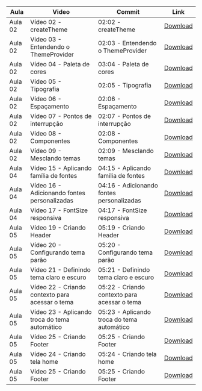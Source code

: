 Aula | Video | Commit | Link
------ | ------ | ------ | ------
Aula 02 | Vídeo 02 - createTheme | 02:02 - createTheme | [Download](https://github.com/treinaweb/treinaweb-MaterialUI-Temas/archive/398d3abdbb5a4571be1a82dd179094f14b75ffb0.zip)
Aula 02 | Vídeo 03 - Entendendo o ThemeProvider | 02:03 - Entendendo o ThemeProvider | [Download](https://github.com/treinaweb/treinaweb-MaterialUI-Temas/archive/1161960823b6aade257899021edc775021b7fc25.zip)
Aula 02 | Vídeo 04 - Paleta de cores | 03:04 - Paleta de cores | [Download](https://github.com/treinaweb/treinaweb-MaterialUI-Temas/archive/efe404b7efb9d32c0625377732f5f93539ef71d3.zip)
Aula 02 | Vídeo 05 - Tipografia | 02:05 - Tipografia | [Download](https://github.com/treinaweb/treinaweb-MaterialUI-Temas/archive/e107cd2f210592cc7853532926eb86263ef209fa.zip)
Aula 02 | Vídeo 06 - Espaçamento | 02:06 - Espaçamento | [Download](https://github.com/treinaweb/treinaweb-MaterialUI-Temas/archive/bf9df00a29c3673d115968f8781d638876bfacdd.zip)
Aula 02 | Vídeo 07 - Pontos de interrupção | 02:07 - Pontos de interrupção | [Download](https://github.com/treinaweb/treinaweb-MaterialUI-Temas/archive/48b23e7bd508d008d41ae24e48a50cc5b69a8086.zip)
Aula 02 | Vídeo 08 - Componentes | 02:08 - Componentes | [Download](https://github.com/treinaweb/treinaweb-MaterialUI-Temas/archive/20ac13205421d7e37981a80994fa68e50c221118.zip)
Aula 02 | Vídeo 09 - Mesclando temas | 02:09 - Mesclando temas | [Download](https://github.com/treinaweb/treinaweb-MaterialUI-Temas/archive/dffde78a22975a5087bdab09879114f2faed4db3.zip)
Aula 04 | Vídeo 15 - Aplicando família de fontes | 04:15 - Aplicando família de fontes | [Download](https://github.com/treinaweb/treinaweb-MaterialUI-Temas/archive/9343f94e8f68126ec7d0171fa1b7574c30e38f15.zip)
Aula 04 | Vídeo 16 - Adicionando fontes personalizadas | 04:16 - Adicionando fontes personalizadas | [Download](https://github.com/treinaweb/treinaweb-MaterialUI-Temas/archive/2f4d65d1af7ea4f403921a366a5b8aca20559434.zip)
Aula 04 | Vídeo 17 - FontSize responsiva | 04:17 - FontSize responsiva | [Download](https://github.com/treinaweb/treinaweb-MaterialUI-Temas/archive/ec12947a86b7e4eae36fb0d147a7189580cb6ce0.zip)
Aula 05 | Vídeo 19 - Criando Header | 05:19 - Criando Header | [Download](https://github.com/treinaweb/treinaweb-MaterialUI-Temas/archive/10870227b70312dea300820aa3cbac49ae15599a.zip)
Aula 05 | Vídeo 20 - Configurando tema parão | 05:20 - Configurando tema parão | [Download](https://github.com/treinaweb/treinaweb-MaterialUI-Temas/archive/2ccc8137fcd8e8490549b5b21b9b5049a2f4f144.zip)
Aula 05 | Vídeo 21 - Definindo tema claro e escuro | 05:21 - Definindo tema claro e escuro | [Download](https://github.com/treinaweb/treinaweb-MaterialUI-Temas/archive/b571230a6f44d0323ca90c0a40f41a4ddc8f60ea.zip)
Aula 05 | Vídeo 22 - Criando contexto para acessar o tema | 05:22 - Criando contexto para acessar o tema | [Download](https://github.com/treinaweb/treinaweb-MaterialUI-Temas/archive/6b09fca0d3ceb1f19e20dfd03586e4f5891ce11d.zip)
Aula 05 | Vídeo 23 - Aplicando troca do tema automático | 05:23 - Aplicando troca do tema automático | [Download](https://github.com/treinaweb/treinaweb-MaterialUI-Temas/archive/8e915d42b2e4e09e61b4a9aa7a23f7c7b88adb46.zip)
Aula 05 | Vídeo 25 - Criando Footer | 05:25 - Criando Footer | [Download](https://github.com/treinaweb/treinaweb-MaterialUI-Temas/archive/d10e2fecbfbcbf696727ef94cd1b904d3f717357.zip)
Aula 05 | Vídeo 24 - Criando tela home | 05:24 - Criando tela home | [Download](https://github.com/treinaweb/treinaweb-MaterialUI-Temas/archive/5a3db3b86b600395d8113a577571d58481e6a96d.zip)
Aula 05 | Vídeo 25 - Criando Footer | 05:25 - Criando Footer | [Download](https://github.com/treinaweb/treinaweb-MaterialUI-Temas/archive/360281bbc4e74d26a3cb86abdd1973f8b4a2d24d.zip)

